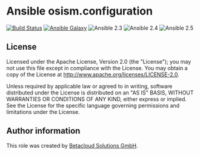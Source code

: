 # Ansible osism.configuration

[![Build Status](https://travis-ci.org/osism/ansible-configuration.svg?branch=master)](https://travis-ci.org/osism/ansible-configuration)
[![Ansible Galaxy](https://img.shields.io/badge/Ansible%20Galaxy-osism.configuration-blue.svg)](https://galaxy.ansible.com/osism/configuration/)
![Ansible 2.3](https://img.shields.io/badge/Ansible-2.3-green.png?style=flat)
![Ansible 2.4](https://img.shields.io/badge/Ansible-2.4-green.png?style=flat)
![Ansible 2.5](https://img.shields.io/badge/Ansible-2.5-green.png?style=flat)

License
-------

Licensed under the Apache License, Version 2.0 (the "License");
you may not use this file except in compliance with the License.
You may obtain a copy of the License at http://www.apache.org/licenses/LICENSE-2.0.

Unless required by applicable law or agreed to in writing, software
distributed under the License is distributed on an "AS IS" BASIS,
WITHOUT WARRANTIES OR CONDITIONS OF ANY KIND, either express or implied.
See the License for the specific language governing permissions and
limitations under the License.

Author information
------------------

This role was created by [Betacloud Solutions GmbH](https://betacloud-solutions.de).
